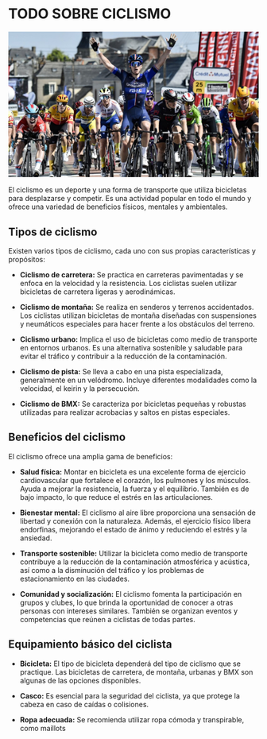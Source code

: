 # TODO SOBRE CICLISMO

![BICICLETA](IMG/arnaud-demare-groupama-fdj-logro-la-victoria-en-la-tercera-etapa.jpeg)

El ciclismo es un deporte y una forma de transporte que utiliza bicicletas para desplazarse y competir. Es una actividad popular en todo el mundo y ofrece una variedad de beneficios físicos, mentales y ambientales.

## Tipos de ciclismo

Existen varios tipos de ciclismo, cada uno con sus propias características y propósitos:

- **Ciclismo de carretera:** Se practica en carreteras pavimentadas y se enfoca en la velocidad y la resistencia. Los ciclistas suelen utilizar bicicletas de carretera ligeras y aerodinámicas.

- **Ciclismo de montaña:** Se realiza en senderos y terrenos accidentados. Los ciclistas utilizan bicicletas de montaña diseñadas con suspensiones y neumáticos especiales para hacer frente a los obstáculos del terreno.

- **Ciclismo urbano:** Implica el uso de bicicletas como medio de transporte en entornos urbanos. Es una alternativa sostenible y saludable para evitar el tráfico y contribuir a la reducción de la contaminación.

- **Ciclismo de pista:** Se lleva a cabo en una pista especializada, generalmente en un velódromo. Incluye diferentes modalidades como la velocidad, el keirin y la persecución.

- **Ciclismo de BMX:** Se caracteriza por bicicletas pequeñas y robustas utilizadas para realizar acrobacias y saltos en pistas especiales.

## Beneficios del ciclismo

El ciclismo ofrece una amplia gama de beneficios:

- **Salud física:** Montar en bicicleta es una excelente forma de ejercicio cardiovascular que fortalece el corazón, los pulmones y los músculos. Ayuda a mejorar la resistencia, la fuerza y el equilibrio. También es de bajo impacto, lo que reduce el estrés en las articulaciones.

- **Bienestar mental:** El ciclismo al aire libre proporciona una sensación de libertad y conexión con la naturaleza. Además, el ejercicio físico libera endorfinas, mejorando el estado de ánimo y reduciendo el estrés y la ansiedad.

- **Transporte sostenible:** Utilizar la bicicleta como medio de transporte contribuye a la reducción de la contaminación atmosférica y acústica, así como a la disminución del tráfico y los problemas de estacionamiento en las ciudades.

- **Comunidad y socialización:** El ciclismo fomenta la participación en grupos y clubes, lo que brinda la oportunidad de conocer a otras personas con intereses similares. También se organizan eventos y competencias que reúnen a ciclistas de todas partes.

## Equipamiento básico del ciclista

- **Bicicleta:** El tipo de bicicleta dependerá del tipo de ciclismo que se practique. Las bicicletas de carretera, de montaña, urbanas y BMX son algunas de las opciones disponibles.

- **Casco:** Es esencial para la seguridad del ciclista, ya que protege la cabeza en caso de caídas o colisiones.

- **Ropa adecuada:** Se recomienda utilizar ropa cómoda y transpirable, como maillots
